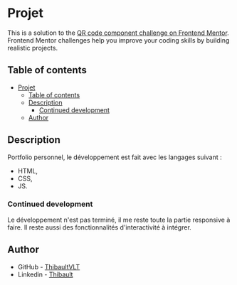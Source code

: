 # Projet

This is a solution to the [QR code component challenge on Frontend Mentor](https://www.frontendmentor.io/challenges/qr-code-component-iux_sIO_H). Frontend Mentor challenges help you improve your coding skills by building realistic projects. 

## Table of contents

- [Projet](#projet)
  - [Table of contents](#table-of-contents)
  - [Description](#description)
    - [Continued development](#continued-development)
  - [Author](#author)

## Description

Portfolio personnel, le développement est fait avec les langages suivant :
- HTML,
- CSS,
- JS.

### Continued development

Le développement n'est pas terminé, il me reste toute la partie responsive à faire.
Il reste aussi des fonctionnalités d'interactivité à intégrer.

## Author

- GitHub - [ThibaultVLT](https://github.com/ThibaultVlt)
- Linkedin - [Thibault](https://www.linkedin.com/in/thibaultvollet/)
